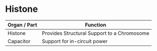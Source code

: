 # Histone


| Organ / Part     | Function                                    |
|-----------|---------------------------------------------|
| Histone   | Provides Structural Support to a Chromosome |
| Capacitor | Support for in-circuit power                |

